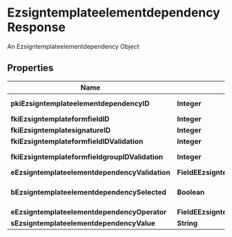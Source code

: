 

# EzsigntemplateelementdependencyResponse

An Ezsigntemplateelementdependency Object

## Properties

| Name | Type | Description | Notes |
|------------ | ------------- | ------------- | -------------|
|**pkiEzsigntemplateelementdependencyID** | **Integer** | The unique ID of the Ezsigntemplateelementdependency |  |
|**fkiEzsigntemplateformfieldID** | **Integer** | The unique ID of the Ezsigntemplateformfield |  [optional] |
|**fkiEzsigntemplatesignatureID** | **Integer** | The unique ID of the Ezsigntemplatesignature |  [optional] |
|**fkiEzsigntemplateformfieldIDValidation** | **Integer** | The unique ID of the Ezsigntemplateformfield |  [optional] |
|**fkiEzsigntemplateformfieldgroupIDValidation** | **Integer** | The unique ID of the Ezsigntemplateformfieldgroup |  [optional] |
|**eEzsigntemplateelementdependencyValidation** | **FieldEEzsigntemplateelementdependencyValidation** |  |  |
|**bEzsigntemplateelementdependencySelected** | **Boolean** | Whether if it&#39;s selected or not when using eEzsigntemplateelementdependencyValidation &#x3D; Selected |  [optional] |
|**eEzsigntemplateelementdependencyOperator** | **FieldEEzsigntemplateelementdependencyOperator** |  |  [optional] |
|**sEzsigntemplateelementdependencyValue** | **String** | The value of the Ezsignelementdependency |  [optional] |



